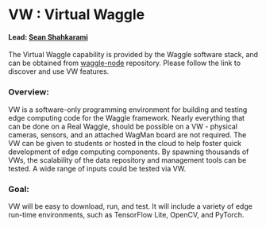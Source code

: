 # VW : Virtual Waggle

#### Lead: [Sean Shahkarami](mailto:sshahkarami@uchicago.edu)

The Virtual Waggle capability is provided by the Waggle software stack, and can be obtained from [waggle-node](https://github.com/waggle-sensor/waggle-node) repository. Please follow the link to discover and use VW features. 

### Overview:
VW is a software-only programming environment for building and testing edge computing code for the Waggle framework.  Nearly everything that can be done on a Real Waggle, should be possible on a VW - physical cameras, sensors, and an attached WagMan board are not required.  The VW can be given to students or hosted in the cloud to help foster quick development of edge computing components.  By spawning thousands of VWs, the scalability of the data repository and management tools can be tested.  A wide range of inputs could be tested via VW.

### Goal:
VW will be easy to download, run, and test.  It will include a variety of edge run-time environments, such as TensorFlow Lite, OpenCV, and PyTorch.
